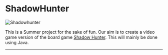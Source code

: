 # ShadowHunter

![Shadowhunter](http://www.kissmygeek.com/wp-content/uploads/2014/10/ShadowHunters.png)

This is a Summer project for the sake of fun. Our aim is to create a video game version of the board game [Shadow Hunter](https://www.cultura.com/shadow-hunters-3760146641914.html). This will mainly be done using Java. 
 
---
